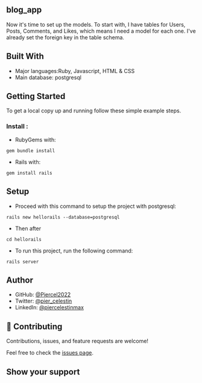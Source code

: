 ## blog_app
Now it's time to set up the models. To start with, I have tables for Users, Posts, Comments, and Likes, which means I need a model for each one. I've already set the foreign key in the table schema.

## Built With

- Major languages:Ruby, Javascript, HTML & CSS
- Main database: postgresql


## Getting Started

To get a local copy up and running follow these simple example steps.

### Install : 
- RubyGems with: 
```
gem bundle install
```
- Rails with:
```
gem install rails
```
## Setup
- Proceed with this command to setup the project with postgresql:
```
rails new hellorails --database=postgresql
```
- Then after 
```
cd hellorails
```
- To run this project, run the following command:
```
rails server
```
## Author

- GitHub: [@Piercel2022](https://github.com/Piercel2022)
- Twitter: [@pier_celestin](https://twitter.com/pier_celestin)
- LinkedIn: [@piercelestinmax](https://linkedin.com/in/piercelestinmax)


## 🤝 Contributing

Contributions, issues, and feature requests are welcome!

Feel free to check the [issues page](../../issues/).

## Show your support
